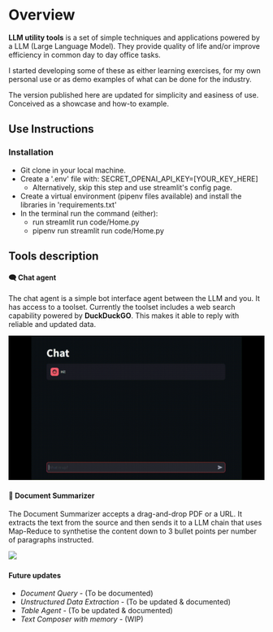 # Overview

**LLM utility tools** is a set of simple techniques and applications
powered by a LLM (Large Language Model). They provide quality of life
and/or improve efficiency in common day to day office tasks.

I started developing some of these as either learning exercises, 
for my own personal use or as demo examples of what can be done for the industry.

The version published here are updated for simplicity and easiness of use.
Conceived as a showcase and how-to example.

## Use Instructions

### Installation
- Git clone in your local machine.
- Create a '.env' file with: SECRET_OPENAI_API_KEY=[YOUR_KEY_HERE]
    - Alternatively, skip this step and use streamlit's config page. 
- Create a virtual environment (pipenv files available) and install
the libraries in 'requirements.txt'
- In the terminal run the command (either):
    - run streamlit run code/Home.py
    - pipenv run streamlit run code/Home.py


## Tools description
#### 🗨️ Chat agent

The chat agent is a simple bot interface agent between the LLM and you.
It has access to a toolset. Currently the toolset includes a web search
capability powered by **DuckDuckGO**.
This makes it able to reply with reliable and updated data.

![](/data/media/chat_agent.gif)

#### 📃 Document Summarizer

The Document Summarizer accepts a drag-and-drop PDF or a URL. It extracts
the text from the source and then sends it to a LLM chain that uses Map-Reduce
to synthetise the content down to 3 bullet points per number of paragraphs 
instructed.  

![](/data/media/doc_summarizer.gif)

#### Future updates
* *Document Query* - (To be documented)
* *Unstructured Data Extraction* - (To be updated & documented)
* *Table Agent* - (To be updated & documented)
* *Text Composer with memory* - (WIP)


